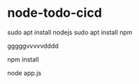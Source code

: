 # node-todo-cicd

sudo apt install nodejs
sudo apt install npm

gggggvvvvvdddd

npm install

node app.js

